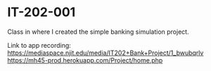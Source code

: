 # IT-202-001
Class in where I created the simple banking simulation project.

Link to app recording: https://mediaspace.njit.edu/media/IT202+Bank+Project/1_bwubqrlv
https://mh45-prod.herokuapp.com/Project/home.php
